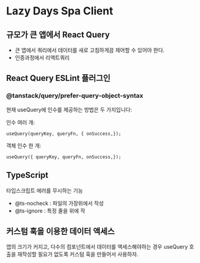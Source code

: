 # Lazy Days Spa Client

## 규모가 큰 앱에서 React Query

- 큰 앱에서 쿼리에서 데이터를 새로 고침하게끔 제어할 수 있어야 한다.
- 인증과정에서 리액트쿼리

## React Query ESLint 플러그인

### @tanstack/query/prefer-query-object-syntax

현재 useQuery에 인수를 제공하는 방법은 두 가지입니다:

인수 여러 개:

```
useQuery(queryKey, queryFn, { onSuccess,});
```

객체 인수 한 개:

```
useQuery({ queryKey, queryFn, onSuccess,});
```

## TypeScript

타입스크립트 에러를 무시하는 기능

- @ts-nocheck : 파일의 가장위에서 작성
- @ts-ignore : 특정 줄을 위에 작

## 커스텀 훅을 이용한 데이터 액세스

앱의 크기가 커지고, 다수의 컴포넌트에서 데이터를 액세스해야하는 경우 useQuery 호출을 재작성할 필요가 없도록 커스텀 훅을 만들어서 사용하자.
